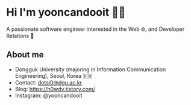 # Hi I'm yooncandooit 👋🐒
A passionate software engineer interested in the Web 🌐, and Developer Relations 🌴
## About me
- Dongguk University (majoring in Information Communication Engineering), Seoul, Korea 🇰🇷
- Contact: dotsi0@dgu.ac.kr
- Blog: https://h0wdy.tistory.com/
- Instagram: @yooncandooit
